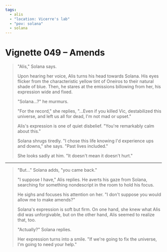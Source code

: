 ```yaml
---
tags:
  - alis
  - "location: Vicerre's lab"
  - "pov: solana"
  - solana
---
```


# Vignette 049 – Amends

> "Alis," Solana says.
>
> Upon hearing her voice, Alis turns his head towards Solana. His eyes flicker from the characteristic yellow tint of Oneiros to their natural shade of blue. Then, he stares at the emissions billowing from her, his expression wide and fixed.
>
> "Solana...?" he murmurs.
>
> "For the record," she replies, "...Even if you killed Vic, destabilized this universe, and left us all for dead, I'm not mad or upset."
>
> Alis's expression is one of quiet disbelief. "You're remarkably calm about this."
>
> Solana shrugs tiredly. "I chose this life knowing I'd experience ups and downs," she says. "Past lives included."
>
> She looks sadly at him. "It doesn't mean it doesn't hurt."

---

> "But..." Solana adds, "you came back."
>
> "I suppose I have," Alis replies. He averts his gaze from Solana, searching for something nondescript in the room to hold his focus.
>
> He sighs and focuses his attention on her. "I don't suppose you would allow me to make amends?"
>
> Solana's expression is soft but firm. On one hand, she knew what Alis did was unforgivable, but on the other hand, Alis seemed to realize that, too.
>
> "Actually?" Solana replies.
>
> Her expression turns into a smile. "If we're going to fix the universe, I'm going to need your help."
